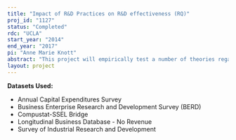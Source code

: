 ```yaml
---
title: "Impact of R&D Practices on R&D effectiveness (RQ)"
proj_id: "1127"
status: "Completed"
rdc: "UCLA"
start_year: "2014"
end_year: "2017"
pi: "Anne Marie Knott"
abstract: "This project will empirically test a number of theories regarding firm characteristics and firm behavior (incentives to innovate), as well as firm characteristics and economic outcomes (the effectiveness of innovation). It will construct a new measure of R&D effectiveness, called RQ, which will allow one to test economic performance hypotheses for any firm with R&D activity (rather than just firms with patents), covering a broad swath of industries in the U.S. economy. This research will provide important advancements in the research of R&D determinants and outcomes, providing new estimates to the Census Bureau. "
layout: project
---
```


**Datasets Used:**

  - Annual Capital Expenditures Survey 
  - Business Enterprise Research and Development Survey (BERD) 
  - Compustat-SSEL Bridge 
  - Longitudinal Business Database - No Revenue 
  - Survey of Industrial Research and Development 

